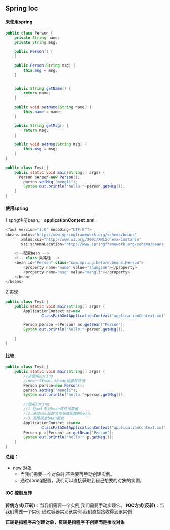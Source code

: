 ## Spring Ioc
#### 未使用spring
```java
public class Person {
    private String name;
    private String msg;

    public Person() {
    }

    public Person(String msg) {
        this.msg = msg;
    }


    public String getName() {
        return name;
    }

    public void setName(String name) {
        this.name = name;
    }

    public String getMsg() {
        return msg;
    }

    public void setMsg(String msg) {
        this.msg = msg;
    }
}
```
```java
public class Test {
    public static void main(String[] args) {
      Person person=new Person();
        person.setMsg("mengli");
        System.out.println("hello:"+person.getMsg());
    }
}
```

#### 使用spring
1.sprig注册bean。
**applicationContext.xml**
```java
<?xml version="1.0" encoding="UTF-8"?>
<beans xmlns="http://www.springframework.org/schema/beans"
       xmlns:xsi="http://www.w3.org/2001/XMLSchema-instance"
       xsi:schemaLocation="http://www.springframework.org/schema/beans http://www.springframework.org/schema/beans/spring-beans.xsd">

    <!--配置bean -->
    <!-- class:类路径 -->
    <bean id="Person" class="com.spring.before.beans.Person">
        <property name="name" value="zhangsan"></property>
        <property name="msg" value="mengli"></property>
    </bean>
</beans>
```
2.实现
``` java
public class Test {
    public static void main(String[] args) {
        ApplicationContext ac=new
                ClassPathXmlApplicationContext("applicationContext.xml");

        Person person =(Person) ac.getBean("Person");
        System.out.println("hello:"+person.getMsg());

    }
}
```
#### 比较
```java
public class Test {
    public static void main(String[] args) {
        //未使用spring
        //new一个bean,对bean设置属性值
        Person person=new Person();
        person.setMsg("mengli");
        System.out.println("hello:"+person.getMsg());

        //使用spring
        //1.在xml中对bean属性设置值
        //2.通过xml配置文件获取配置的bean.
        //3.直接获取bean属性
        ApplicationContext ac=new
                ClassPathXmlApplicationContext("applicationContext.xml");
        Person p =(Person) ac.getBean("Person");
        System.out.println("hello:"+p.getMsg());
    }
}
```
**总结：**
- new 对象
  -  当我们需要一个对象时,不需要再手动创建实例。
  -  通过spring配置，我们可以直接获取到自己想要的对象的实例。

#### IOC 控制反转
**传统方式(正转)**：当我们需要一个实例,我们需要手动实现它。
**IOC方式(反转)**：当我们需要一个实例,通过容器实现该实例.我们直接接收得到该实例

**正转是指程序来创建对象，反转是指程序不创建而是接收对象**






    
